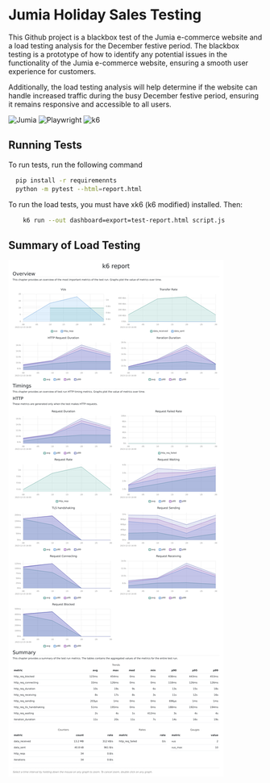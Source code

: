 # Jumia Holiday Sales Testing

This Github project is a blackbox test of the Jumia e-commerce website and a load testing analysis for the December festive period. The blackbox testing is a prototype of how to identify any potential issues in the functionality of the Jumia e-commerce website, ensuring a smooth user experience for customers. 

Additionally, the load testing analysis will help determine if the website can handle increased traffic during the busy December festive period, ensuring it remains responsive and accessible to all users. 


![Jumia](https://logos-world.net/wp-content/uploads/2022/12/Jumia-Logo.png) ![Playwright](https://miro.medium.com/v2/resize:fit:953/0*w_ivMwMdr2YvH8bB.png) ![k6](https://images.g2crowd.com/uploads/product/image/social_landscape/social_landscape_9fcecb565c7303e367747d46e315effe/k6.png)

## Running Tests

To run tests, run the following command

```bash
  pip install -r requiremennts
  python -m pytest --html=report.html
```

To run the load tests, you must have xk6 (k6 modified) installed. Then:

```bash
    k6 run --out dashboard=export=test-report.html script.js
```


## Summary of Load Testing
![k6](performance-report.png)
